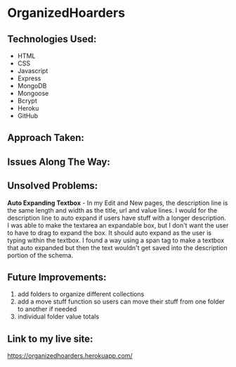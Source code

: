 # OrganizedHoarders
Technologies Used:
------------------
* HTML
* CSS
* Javascript
* Express
* MongoDB
* Mongoose
* Bcrypt
* Heroku
* GitHub

Approach Taken:
---------------

Issues Along The Way:
---------------------

Unsolved Problems:
------------------
**Auto Expanding Textbox** - In my Edit and New pages, the description line is the same length and width as the title, url and value lines. I would for the description line to auto expand if users have stuff with a longer description. I was able to make the textarea an expandable box, but I don't want the user to have to drag to expand the box. It should auto expand as the user is typing within the textbox. I found a way using a span tag to make a textbox that auto expanded but then the text wouldn't get saved into the description portion of the schema.

Future Improvements:
-------------------
1. add folders to organize different collections
2. add a move stuff function so users can move their stuff from one folder to another if needed
3. individual folder value totals


 Link to my live site:
 ---------------------
 https://organizedhoarders.herokuapp.com/
